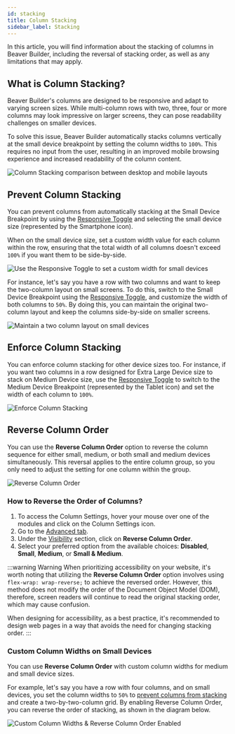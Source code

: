 ```yaml
---
id: stacking
title: Column Stacking
sidebar_label: Stacking
---
```


In this article, you will find information about the stacking of columns in Beaver Builder, including the reversal of stacking order, as well as any limitations that may apply.

## What is Column Stacking?

Beaver Builder's columns are designed to be responsive and adapt to varying screen sizes. While multi-column rows with two, three, four or more columns may look impressive on larger screens, they can pose readability challenges on smaller devices.

To solve this issue, Beaver Builder automatically stacks columns vertically at the small device breakpoint by setting the column widths to `100%`. This requires no input from the user, resulting in an improved mobile browsing experience and increased readability of the column content.

![Column Stacking comparison between desktop and mobile layouts ](/img/beaver-builder/columns--stacking--1.jpg)

## Prevent Column Stacking

You can prevent columns from automatically stacking at the Small Device Breakpoint by using the [Responsive Toggle](responsive/toggle.md) and selecting the small device size (represented by the Smartphone icon).

When on the small device size, set a custom width value for each column within the row, ensuring that the total width of all columns doesn't exceed `100%` if you want them to be side-by-side.

![Use the Responsive Toggle to set a custom width for small devices](/img/beaver-builder/columns--stacking--2.jpg)

For instance, let's say you have a row with two columns and want to keep the two-column layout on small screens. To do this, switch to the Small Device Breakpoint using the [Responsive Toggle](responsive/toggle.md), and customize the width of both columns to `50%`. By doing this, you can maintain the original two-column layout and keep the columns side-by-side on smaller screens.

![Maintain a two column layout on small devices](/img/beaver-builder/columns--stacking--3.jpg)

## Enforce Column Stacking

You can enforce column stacking for other device sizes too. For instance, if you want two columns in a row designed for Extra Large Device size to stack on Medium Device size, use the [Responsive Toggle](responsive/toggle.md) to switch to the Medium Device Breakpoint (represented by the Tablet icon) and set the width of each column to `100%`.

![Enforce Column Stacking](/img/beaver-builder/columns--stacking--4.jpg)

## Reverse Column Order

You can use the **Reverse Column Order** option to reverse the column sequence for either small, medium, or both small and medium devices simultaneously. This reversal applies to the entire column group, so you only need to adjust the setting for one column within the group.

![Reverse Column Order](/img/beaver-builder/columns--stacking--5.jpg)

### How to Reverse the Order of Columns?

1. To access the Column Settings, hover your mouse over one of the modules and click on the <i className="fa-solid fa-table-columns"></i> Column Settings icon.
2. Go to the [Advanced tab](/beaver-builder/layouts/advanced-tab/index.md).
3. Under the [Visibility](/beaver-builder/layouts/advanced-tab/visibility.md) section, click on **Reverse Column Order**.
4. Select your preferred option from the available choices: **Disabled**, **Small**, **Medium**, or **Small & Medium**.

:::warning Warning
When prioritizing accessibility on your website, it's worth noting that utilizing the **Reverse Column Order** option involves using `flex-wrap: wrap-reverse;` to achieve the reversed order. However, this method does not modify the order of the Document Object Model (DOM), therefore, screen readers will continue to read the original stacking order, which may cause confusion.

When designing for accessibility, as a best practice, it's recommended to design web pages in a way that avoids the need for changing stacking order.
:::

### Custom Column Widths on Small Devices

You can use **Reverse Column Order** with custom column widths for medium and small device sizes.

For example, let's say you have a row with four columns, and on small devices, you set the column widths to `50%` to [prevent columns from stacking](#prevent-column-stacking) and create a two-by-two-column grid. By enabling Reverse Column Order, you can reverse the order of stacking, as shown in the diagram below.

![Custom Column Widths & Reverse Column Order Enabled](/img/beaver-builder/columns--stacking--6.jpg)
